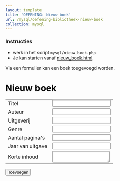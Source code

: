 ```yaml
---
layout: template
title: 'OEFENING: Nieuw boek'
url: /mysql/oefening-bibliotheek-nieuw-boek
collection: mysql
---
```


<div class="highlight">
    <h3>Instructies</h3>
    <ul>
        <li>werk in het script <code>mysql/nieuw_boek.php</code></li>
        <li>Je kan starten vanaf <a target="_blank" href="overzicht_boeken.html">nieuw_boek.html</a>.</li>
    </ul>
</div>

Via een formulier kan een boek toegevoegd worden.

<div class="shadow result">
  <h1 style="color: #000">Nieuw boek</h1>
  <form>
      <table>
          <tr>
              <td>Titel</td>
              <td><input type="text" name="titel" /></td>
          </tr>
          <tr>
              <td>Auteur</td>
              <td><input type="text" name="auteur" /></td>
          </tr>
          <tr>
              <td>Uitgeverij</td>
              <td><input type="text" name="uitgeverij" /></td>
          </tr>                
          <tr>
              <td>Genre</td>
              <td><input type="text" name="genre" /></td>
          </tr>    
          <tr>
              <td>Aantal pagina's</td>
              <td><input type="number" name="aantal_paginas" /></td>
          </tr>         
          <tr>
              <td>Jaar van uitgave</td>
              <td><input type="number" name="jaar_van_uitgave" /></td>
          </tr>                                              
          <tr>
              <td>Korte inhoud</td>
              <td><textarea name="korte_inhoud"></textarea></td>
          </tr>                                                                                          
      </table>
      <input type="submit" value="Toevoegen" />
  </form> 
</div>